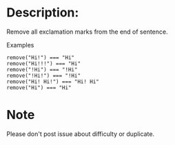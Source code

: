 # Description:
Remove all exclamation marks from the end of sentence.

Examples
```
remove("Hi!") === "Hi"
remove("Hi!!!") === "Hi"
remove("!Hi") === "!Hi"
remove("!Hi!") === "!Hi"
remove("Hi! Hi!") === "Hi! Hi"
remove("Hi") === "Hi"
```
# Note
Please don't post issue about difficulty or duplicate.

